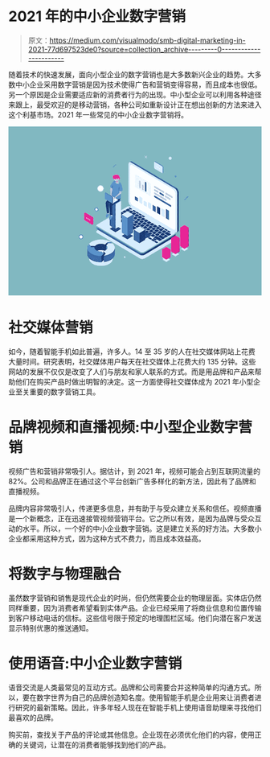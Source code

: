 # 2021 年的中小企业数字营销

> 原文：<https://medium.com/visualmodo/smb-digital-marketing-in-2021-77d697523de0?source=collection_archive---------0----------------------->

随着技术的快速发展，面向小型企业的数字营销也是大多数新兴企业的趋势。大多数中小企业采用数字营销是因为技术使得广告和营销变得容易，而且成本也很低。另一个原因是企业需要适应新的消费者行为的出现。中小型企业可以利用各种途径来跟上，最受欢迎的是移动营销，各种公司如重新设计正在想出创新的方法来进入这个利基市场。2021 年一些常见的中小企业数字营销将。

![](img/716166e9ecd08fa3153d0d5488c88620.png)

# 社交媒体营销

如今，随着智能手机如此普遍，许多人。14 至 35 岁的人在社交媒体网站上花费大量时间。研究表明，社交媒体用户每天在社交媒体上花费大约 135 分钟。这些网站的发展不仅仅是改变了人们与朋友和家人联系的方式。而是用品牌和产品来帮助他们在购买产品时做出明智的决定。这一方面使得社交媒体成为 2021 年小型企业至关重要的数字营销工具。

# 品牌视频和直播视频:中小型企业数字营销

视频广告和营销非常吸引人。据估计，到 2021 年，视频可能会占到互联网流量的 82%。公司和品牌正在通过这个平台创新广告多样化的新方法，因此有了品牌和直播视频。

品牌内容非常吸引人，传递更多信息，并有助于与受众建立关系和信任。视频直播是一个新概念，正在迅速接管视频营销平台。它之所以有效，是因为品牌与受众互动的水平。所以，一个好的中小企业数字营销。这是建立关系的好方法。大多数小企业都采用这种方式，因为这种方式不费力，而且成本效益高。

# 将数字与物理融合

虽然数字营销和销售是现代企业的时尚，但仍然需要企业的物理层面。实体店仍然同样重要，因为消费者希望看到实体产品。企业已经采用了将商业信息和位置传输到客户移动电话的信标。这些信号限于预定的地理围栏区域。他们向潜在客户发送显示特别优惠的推送通知。

# 使用语音:中小企业数字营销

语音交流是人类最常见的互动方式。品牌和公司需要合并这种简单的沟通方式。所以，要在数字世界为自己的品牌创造知名度。使用智能手机是企业用来让消费者进行研究的最新策略。因此，许多年轻人现在在智能手机上使用语音助理来寻找他们最喜欢的品牌。

购买前，查找关于产品的评论或其他信息。企业现在必须优化他们的内容，使用正确的关键词，让潜在的消费者能够找到他们的产品。